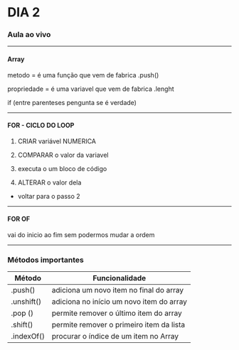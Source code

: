 # DIA 2

### Aula ao vivo

---
#### Array

metodo = é uma função que vem de fabrica
.push()

propriedade = é uma variavel que vem de fabrica
.lenght

if (entre parenteses pengunta se é verdade)

---
#### FOR - CICLO DO LOOP

1) CRIAR variável NUMERICA

2) COMPARAR o valor da variavel

3) executa o um bloco de código

4) ALTERAR o valor dela

* voltar para o passo 2
---
#### FOR OF

vai do inicio ao fim sem podermos mudar a ordem

---
### Métodos importantes

Método | Funcionalidade
------------ | -------------
.push() | adiciona um novo item no final do array
.unshift() | adiciona no início um novo item do array
.pop () | permite remover o último item do array
.shift() | permite remover o primeiro item da lista
.indexOf() | procurar o índice de um item no Array 